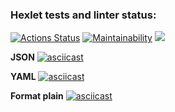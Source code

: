 ### Hexlet tests and linter status:
[![Actions Status](https://github.com/DimonNikolaev/php-project-lvl2/workflows/hexlet-check/badge.svg)](https://github.com/DimonNikolaev/php-project-lvl2/actions)
[![Maintainability](https://api.codeclimate.com/v1/badges/1e7451c92f0dbe6648cd/maintainability)](https://codeclimate.com/github/DimonNikolaev/php-project-lvl2/maintainability)
<a href="https://codeclimate.com/github/DimonNikolaev/php-project-lvl2/test_coverage"><img src="https://api.codeclimate.com/v1/badges/1e7451c92f0dbe6648cd/test_coverage" /></a>

**JSON**
[![asciicast](https://asciinema.org/a/oCJfGFwWgMJeMrN8I5mGMi7bS.svg)](https://asciinema.org/a/oCJfGFwWgMJeMrN8I5mGMi7bS)

**YAML**
[![asciicast](https://asciinema.org/a/0qq3t5kt99yicczrmajc8GEXn.svg)](https://asciinema.org/a/0qq3t5kt99yicczrmajc8GEXn)


**Format plain**
[![asciicast](https://asciinema.org/a/0INzxAC44PlDupiLDnne6vvuQ.svg)](https://asciinema.org/a/0INzxAC44PlDupiLDnne6vvuQ)